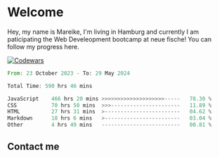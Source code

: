 # Welcome

Hey, my name is Mareike, I'm living in Hamburg and currently I am paticipating the Web Develeopment bootcamp at neue fische!
You can follow my progress here.

[![Codewars](https://github.r2v.ch/codewars?user=MareikeFla&top_languages=true&hide_clan=true&name=true)](LINK)

<!--START_SECTION:waka-->

```rust
From: 23 October 2023 - To: 29 May 2024

Total Time: 590 hrs 46 mins

JavaScript    466 hrs 20 mins >>>>>>>>>>>>>>>>>>>>-----   78.30 %
CSS           70 hrs 50 mins  >>>----------------------   11.89 %
HTML          27 hrs 31 mins  >------------------------   04.62 %
Markdown      18 hrs 6 mins   >------------------------   03.04 %
Other         4 hrs 49 mins   -------------------------   00.81 %
```

<!--END_SECTION:waka-->

## Contact me



